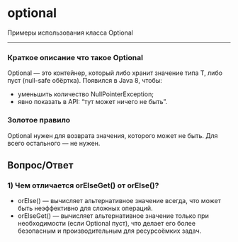 # optional
Примеры использования класса Optional

___

### Краткое описание что такое Optional
Optional — это контейнер, который либо хранит значение типа T, либо пуст (null-safe обёртка).
Появился в Java 8, чтобы:
 - уменьшить количество NullPointerException;
 - явно показать в API: “тут может ничего не быть”.

### Золотое правило
Optional нужен для возврата значения, которого может не быть.
Для всего остального — не нужен.

## Вопрос/Ответ

### 1) Чем отличается orElseGet() от orElse()?
 - orElse() — вычисляет альтернативное значение всегда, что может быть неэффективно для сложных операций.
 - orElseGet() — вычисляет альтернативное значение только при необходимости (если Optional пуст), что делает его более безопасным и производительным для ресурсоёмких задач.
